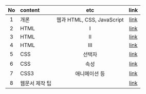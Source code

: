 |No|content|etc|link|
|:-:|:--|:-:|:-:|
|1| 개론|웹과 HTML, CSS, JavaScript|[link](./Introduction.md)|
|2| HTML|I|[link](./html_1.md)|
|3| HTML|II|[link](./html_2.md)|
|4| HTML|III|[link](./html_3.md)|
|5| CSS |선택자|[link](./selector.md)|
|6| CSS |속성|[link](./css.md)|
|7| CSS3 |애니메이션 등|[link](./css3.md)|
|8| 웹문서 제작 팁||[link](tip.md)|